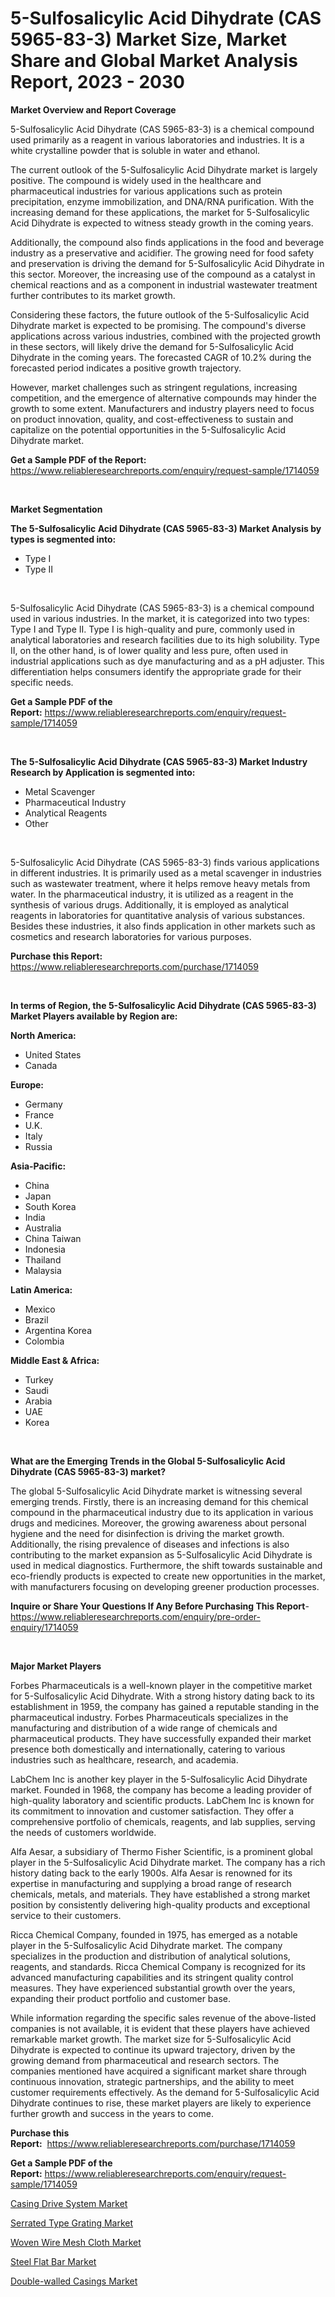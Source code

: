 <p><h1>5-Sulfosalicylic Acid Dihydrate (CAS 5965-83-3) Market Size, Market Share and Global Market Analysis Report, 2023 - 2030</h1></p><p><strong>Market Overview and Report Coverage</strong></p>
<p><p>5-Sulfosalicylic Acid Dihydrate (CAS 5965-83-3) is a chemical compound used primarily as a reagent in various laboratories and industries. It is a white crystalline powder that is soluble in water and ethanol.</p><p>The current outlook of the 5-Sulfosalicylic Acid Dihydrate market is largely positive. The compound is widely used in the healthcare and pharmaceutical industries for various applications such as protein precipitation, enzyme immobilization, and DNA/RNA purification. With the increasing demand for these applications, the market for 5-Sulfosalicylic Acid Dihydrate is expected to witness steady growth in the coming years.</p><p>Additionally, the compound also finds applications in the food and beverage industry as a preservative and acidifier. The growing need for food safety and preservation is driving the demand for 5-Sulfosalicylic Acid Dihydrate in this sector. Moreover, the increasing use of the compound as a catalyst in chemical reactions and as a component in industrial wastewater treatment further contributes to its market growth.</p><p>Considering these factors, the future outlook of the 5-Sulfosalicylic Acid Dihydrate market is expected to be promising. The compound's diverse applications across various industries, combined with the projected growth in these sectors, will likely drive the demand for 5-Sulfosalicylic Acid Dihydrate in the coming years. The forecasted CAGR of 10.2% during the forecasted period indicates a positive growth trajectory.</p><p>However, market challenges such as stringent regulations, increasing competition, and the emergence of alternative compounds may hinder the growth to some extent. Manufacturers and industry players need to focus on product innovation, quality, and cost-effectiveness to sustain and capitalize on the potential opportunities in the 5-Sulfosalicylic Acid Dihydrate market.</p></p>
<p><strong>Get a Sample PDF of the Report:</strong> <a href="https://www.reliableresearchreports.com/enquiry/request-sample/1714059">https://www.reliableresearchreports.com/enquiry/request-sample/1714059</a></p>
<p>&nbsp;</p>
<p><strong>Market Segmentation</strong></p>
<p><strong>The 5-Sulfosalicylic Acid Dihydrate (CAS 5965-83-3) Market Analysis by types is segmented into:</strong></p>
<p><ul><li>Type I</li><li>Type II</li></ul></p>
<p>&nbsp;</p>
<p><p>5-Sulfosalicylic Acid Dihydrate (CAS 5965-83-3) is a chemical compound used in various industries. In the market, it is categorized into two types: Type I and Type II. Type I is high-quality and pure, commonly used in analytical laboratories and research facilities due to its high solubility. Type II, on the other hand, is of lower quality and less pure, often used in industrial applications such as dye manufacturing and as a pH adjuster. This differentiation helps consumers identify the appropriate grade for their specific needs.</p></p>
<p><strong>Get a Sample PDF of the Report:</strong>&nbsp;<a href="https://www.reliableresearchreports.com/enquiry/request-sample/1714059">https://www.reliableresearchreports.com/enquiry/request-sample/1714059</a></p>
<p>&nbsp;</p>
<p><strong>The 5-Sulfosalicylic Acid Dihydrate (CAS 5965-83-3) Market Industry Research by Application is segmented into:</strong></p>
<p><ul><li>Metal Scavenger</li><li>Pharmaceutical Industry</li><li>Analytical Reagents</li><li>Other</li></ul></p>
<p>&nbsp;</p>
<p><p>5-Sulfosalicylic Acid Dihydrate (CAS 5965-83-3) finds various applications in different industries. It is primarily used as a metal scavenger in industries such as wastewater treatment, where it helps remove heavy metals from water. In the pharmaceutical industry, it is utilized as a reagent in the synthesis of various drugs. Additionally, it is employed as analytical reagents in laboratories for quantitative analysis of various substances. Besides these industries, it also finds application in other markets such as cosmetics and research laboratories for various purposes.</p></p>
<p><strong>Purchase this Report:</strong>&nbsp; <a href="https://www.reliableresearchreports.com/purchase/1714059">https://www.reliableresearchreports.com/purchase/1714059</a></p>
<p>&nbsp;</p>
<p><strong>In terms of Region, the 5-Sulfosalicylic Acid Dihydrate (CAS 5965-83-3) Market Players available by Region are:</strong></p>
<p>
    <p> <strong> North America: </strong>
        <ul>
            <li>United States</li>
            <li>Canada</li>
        </ul>
        </p> 
    <p> <strong> Europe: </strong>
        <ul>
            <li>Germany</li>
            <li>France</li>
            <li>U.K.</li>
            <li>Italy</li>
            <li>Russia</li>
        </ul>
        </p> 
    <p> <strong> Asia-Pacific: </strong>
        <ul>
            <li>China</li>
            <li>Japan</li>
            <li>South Korea</li>
            <li>India</li>
            <li>Australia</li>
            <li>China Taiwan</li>
            <li>Indonesia</li>
            <li>Thailand</li>
            <li>Malaysia</li>
        </ul>
        </p> 
    <p> <strong> Latin America: </strong>
        <ul>
            <li>Mexico</li>
            <li>Brazil</li>
            <li>Argentina Korea</li>
            <li>Colombia</li>
        </ul>
        </p> 
    <p> <strong> Middle East & Africa: </strong>
        <ul>
            <li>Turkey</li>
            <li>Saudi</li>
            <li>Arabia</li>
            <li>UAE</li>
            <li>Korea</li>
        </ul>
    </p>
    </p>
<p>&nbsp;</p>
<p><strong>What are the Emerging Trends in the Global 5-Sulfosalicylic Acid Dihydrate (CAS 5965-83-3) market?</strong></p>
<p><p>The global 5-Sulfosalicylic Acid Dihydrate market is witnessing several emerging trends. Firstly, there is an increasing demand for this chemical compound in the pharmaceutical industry due to its application in various drugs and medicines. Moreover, the growing awareness about personal hygiene and the need for disinfection is driving the market growth. Additionally, the rising prevalence of diseases and infections is also contributing to the market expansion as 5-Sulfosalicylic Acid Dihydrate is used in medical diagnostics. Furthermore, the shift towards sustainable and eco-friendly products is expected to create new opportunities in the market, with manufacturers focusing on developing greener production processes.</p></p>
<p><strong>Inquire or Share Your Questions If Any Before Purchasing This Report</strong>- <a href="https://www.reliableresearchreports.com/enquiry/pre-order-enquiry/1714059">https://www.reliableresearchreports.com/enquiry/pre-order-enquiry/1714059</a></p>
<p>&nbsp;</p>
<p><strong>Major Market Players</strong></p>
<p><p>Forbes Pharmaceuticals is a well-known player in the competitive market for 5-Sulfosalicylic Acid Dihydrate. With a strong history dating back to its establishment in 1959, the company has gained a reputable standing in the pharmaceutical industry. Forbes Pharmaceuticals specializes in the manufacturing and distribution of a wide range of chemicals and pharmaceutical products. They have successfully expanded their market presence both domestically and internationally, catering to various industries such as healthcare, research, and academia.</p><p>LabChem Inc is another key player in the 5-Sulfosalicylic Acid Dihydrate market. Founded in 1968, the company has become a leading provider of high-quality laboratory and scientific products. LabChem Inc is known for its commitment to innovation and customer satisfaction. They offer a comprehensive portfolio of chemicals, reagents, and lab supplies, serving the needs of customers worldwide.</p><p>Alfa Aesar, a subsidiary of Thermo Fisher Scientific, is a prominent global player in the 5-Sulfosalicylic Acid Dihydrate market. The company has a rich history dating back to the early 1900s. Alfa Aesar is renowned for its expertise in manufacturing and supplying a broad range of research chemicals, metals, and materials. They have established a strong market position by consistently delivering high-quality products and exceptional service to their customers.</p><p>Ricca Chemical Company, founded in 1975, has emerged as a notable player in the 5-Sulfosalicylic Acid Dihydrate market. The company specializes in the production and distribution of analytical solutions, reagents, and standards. Ricca Chemical Company is recognized for its advanced manufacturing capabilities and its stringent quality control measures. They have experienced substantial growth over the years, expanding their product portfolio and customer base.</p><p>While information regarding the specific sales revenue of the above-listed companies is not available, it is evident that these players have achieved remarkable market growth. The market size for 5-Sulfosalicylic Acid Dihydrate is expected to continue its upward trajectory, driven by the growing demand from pharmaceutical and research sectors. The companies mentioned have acquired a significant market share through continuous innovation, strategic partnerships, and the ability to meet customer requirements effectively. As the demand for 5-Sulfosalicylic Acid Dihydrate continues to rise, these market players are likely to experience further growth and success in the years to come.</p></p>
<p><strong>Purchase this Report:</strong>&nbsp;&nbsp;<a href="https://www.reliableresearchreports.com/purchase/1714059">https://www.reliableresearchreports.com/purchase/1714059</a></p>
<p></p>
<p><strong>Get a Sample PDF of the Report:</strong>&nbsp;<a href="https://www.reliableresearchreports.com/enquiry/request-sample/1714059">https://www.reliableresearchreports.com/enquiry/request-sample/1714059</a></p>
<p><p><a href="https://medium.com/@beaugrant15/casing-drive-system-market-competitive-analysis-market-trends-and-forecast-to-2030-7c3ddc608c9c">Casing Drive System Market</a></p><p><a href="https://www.linkedin.com/pulse/serrated-type-grating-market-research-report-provides-thorough-sbpvf/">Serrated Type Grating Market</a></p><p><a href="https://www.linkedin.com/pulse/woven-wire-mesh-cloth-market-research-report-provides-thorough-uwhxf/">Woven Wire Mesh Cloth Market</a></p><p><a href="https://www.linkedin.com/pulse/steel-flat-bar-market-size-share-global-analysis-report-fn9ff/">Steel Flat Bar Market</a></p><p><a href="https://medium.com/@henrykihn/double-walled-casings-market-trends-and-market-analysis-forecasted-for-period-2023-2030-72a9320f58b0">Double-walled Casings Market</a></p></p>